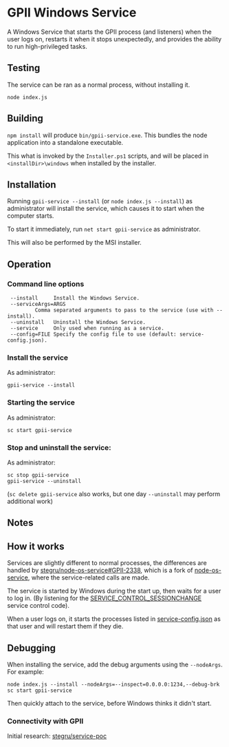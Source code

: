 # GPII Windows Service

A Windows Service that starts the GPII process (and listeners) when the user logs on, restarts it when it stops
unexpectedly, and provides the ability to run high-privileged tasks.

## Testing

The service can be ran as a normal process, without installing it.

```
node index.js
```

## Building

`npm install` will produce `bin/gpii-service.exe`. This bundles the node application into a standalone executable.

This what is invoked by the `Installer.ps1` scripts, and will be placed in `<installDir>\windows` when installed by the
installer.

## Installation

Running `gpii-service --install` (or `node index.js --install`) as administrator will install the service, which causes
it to start when the computer starts.

To start it immediately, run `net start gpii-service` as administrator.

This will also be performed by the MSI installer.

## Operation

### Command line options
```
 --install     Install the Windows Service.
 --serviceArgs=ARGS
         Comma separated arguments to pass to the service (use with --install).
 --uninstall   Uninstall the Windows Service.
 --service     Only used when running as a service.
 --config=FILE Specify the config file to use (default: service-config.json).
```

### Install the service
As administrator:
```
gpii-service --install
```

### Starting the service
As administrator:
```
sc start gpii-service
```

### Stop and uninstall the service:
As administrator:
```
sc stop gpii-service
gpii-service --uninstall
```

(`sc delete gpii-service` also works, but one day `--uninstall` may perform additional work)


## Notes

## How it works

Services are slightly different to normal processes, the differences are handled by
[stegru/node-os-service#GPII-2338](https://github.com/stegru/node-os-service/tree/GPII-2338), which is a fork of
[node-os-service](https://github.com/stephenwvickers/node-os-service), where the service-related calls are made.

The service is started by Windows during the start up, then waits for a user to log in. (By listening for the
[SERVICE_CONTROL_SESSIONCHANGE](https://msdn.microsoft.com/library/windows/desktop/ms683241.aspx)
service control code).

When a user logs on, it starts the processes listed in [service-config.json](service-config.json) as that user and will
restart them if they die.

## Debugging

When installing the service, add the debug arguments using the `--nodeArgs`. For example:

```
node index.js --install --nodeArgs=--inspect=0.0.0.0:1234,--debug-brk
sc start gpii-service
```

Then quickly attach to the service, before Windows thinks it didn't start.


### Connectivity with GPII
Initial research: [stegru/service-poc](https://github.com/stegru/service-poc/blob/master/README.md)

